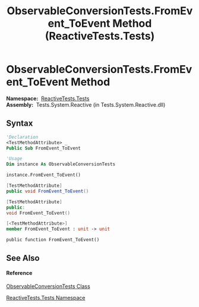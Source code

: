 ﻿---
title: ObservableConversionTests.FromEvent_ToEvent Method  (ReactiveTests.Tests)
TOCTitle: FromEvent_ToEvent Method
ms:assetid: M:ReactiveTests.Tests.ObservableConversionTests.FromEvent_ToEvent
ms:mtpsurl: https://msdn.microsoft.com/en-us/library/reactivetests.tests.observableconversiontests.fromevent_toevent(v=VS.103)
ms:contentKeyID: 36620449
ms.date: 06/28/2011
mtps_version: v=VS.103
f1_keywords:
- ReactiveTests.Tests.ObservableConversionTests.FromEvent_ToEvent
dev_langs:
- CSharp
- JScript
- VB
- FSharp
- c++
---

# ObservableConversionTests.FromEvent\_ToEvent Method

**Namespace:**  [ReactiveTests.Tests](hh289046\(v=vs.103\).md)  
**Assembly:**  Tests.System.Reactive (in Tests.System.Reactive.dll)

## Syntax

``` vb
'Declaration
<TestMethodAttribute> _
Public Sub FromEvent_ToEvent
```

``` vb
'Usage
Dim instance As ObservableConversionTests

instance.FromEvent_ToEvent()
```

``` csharp
[TestMethodAttribute]
public void FromEvent_ToEvent()
```

``` c++
[TestMethodAttribute]
public:
void FromEvent_ToEvent()
```

``` fsharp
[<TestMethodAttribute>]
member FromEvent_ToEvent : unit -> unit 
```

``` jscript
public function FromEvent_ToEvent()
```

## See Also

#### Reference

[ObservableConversionTests Class](hh315021\(v=vs.103\).md)

[ReactiveTests.Tests Namespace](hh289046\(v=vs.103\).md)

